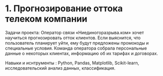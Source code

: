 # 1. Прогнозирование оттока телеком компании
  Задачи проекта: Оператор связи «Ниединогоразрыва.ком» хочет научиться прогнозировать отток клиентов. Если выяснится, что пользователь планирует уйти, ему будут предложены промокоды и специальные условия. Команда оператора собрала персональные данные о некоторых клиентах, информацию об их тарифах и договорах. 
  
  Навыки и иснтрументы : Python, Pandas, Matplotlib, Scikit-learn, исследовательский анализ данных, классификация.
